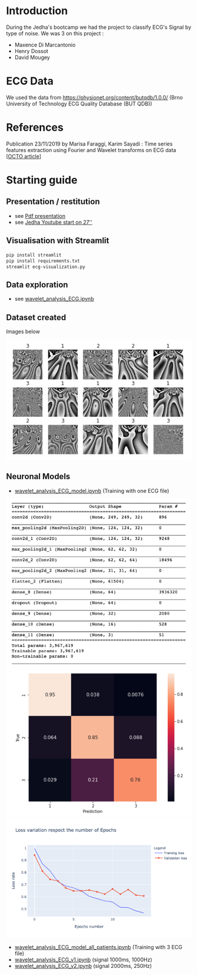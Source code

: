 # Introduction

During the Jedha's bootcamp we had the project to classify ECG's Signal by type of noise.
We was 3 on this project :

- Maxence Di Marcantonio
- Henry Dossot
- David Mougey

# ECG Data

We used the data from https://physionet.org/content/butqdb/1.0.0/
(Brno University of Technology ECG Quality Database (BUT QDB))


# References

Publication 23/11/2019 by Marisa Faraggi, Karim Sayadi : Time series features extraction using Fourier and Wavelet transforms on ECG data [[OCTO article](https://blog.octo.com/en/time-series-features-extraction-using-fourier-and-wavelet-transforms-on-ecg-data/)] 

# Starting guide

## Presentation / restitution

- see [Pdf presentation](./jedhateam.pdf)
- see [Jedha Youtube start on 27''](https://youtu.be/ufXkcudT7vE?t=1617)

## Visualisation with Streamlit

```
pip install streamlit
pip install requirements.txt 
streamlit ecg-visualization.py
```


## Data exploration

- see [wavelet_analysis_ECG.ipynb](./wavelet_analysis_ECG.ipynb)

## Dataset created

Images below

![Alt text](./imagedataset.png "Dataset")

## Neuronal Models

- [wavelet_analysis_ECG_model.ipynb](./wavelet_analysis_ECG_model.ipynb) (Training with one ECG file)

![Alt text](./model.png "CNN")
![Alt text](./matrix.png "Confusion matrix")
![Alt text](./epochs.png "Confusion matrix")

- [wavelet_analysis_ECG_model_all_patients.ipynb](./wavelet_analysis_ECG_model_all_patients.ipynb)  (Training with 3 ECG file)
- [wavelet_analysis_ECG_v1.ipynb](./wavelet_analysis_ECG_v1.ipynb) (signal 1000ms, 1000Hz)
- [wavelet_analysis_ECG_v2.ipynb](./wavelet_analysis_ECG_v2.ipynb) (signal 2000ms, 250Hz)
